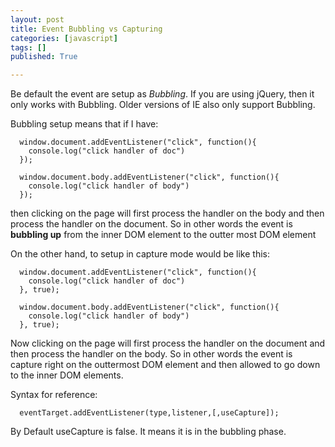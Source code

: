 ```yaml
---
layout: post
title: Event Bubbling vs Capturing
categories: [javascript]
tags: []
published: True

---
```


Be default the event are setup as *Bubbling*. If you are using jQuery, then it only works with Bubbling. Older versions of IE also only support Bubbling.

Bubbling setup means that if I have:

````
  window.document.addEventListener("click", function(){
    console.log("click handler of doc")
  });

  window.document.body.addEventListener("click", function(){
    console.log("click handler of body")
  });

````

then clicking on the page will first process the handler on the body and then process the handler on the document. So in other words the event is **bubbling up** from the inner DOM element to the outter most DOM element

On the other hand, to setup in capture mode would be like this:

````
  window.document.addEventListener("click", function(){
    console.log("click handler of doc")
  }, true);

  window.document.body.addEventListener("click", function(){
    console.log("click handler of body")
  }, true);

````

Now clicking on the page will first process the handler on the document and then process the handler on the body. So in other words the event is capture right on the outtermost DOM element and then allowed to go down to the inner DOM elements.

Syntax for reference:

````
  eventTarget.addEventListener(type,listener,[,useCapture]);
````

By Default useCapture is false. It means it is in the bubbling phase.



